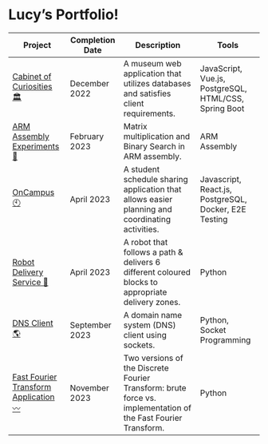 # Lucy’s Portfolio!

| Project | Completion Date | Description | Tools |
| --------------- |-------------| -----|-----|
| [Cabinet of Curiosities 🏛](https://github.com/McGill-ECSE321-Fall2022/project-group-13) | December 2022 | A museum web application that utilizes databases and satisfies client requirements. | JavaScript, Vue.js, PostgreSQL, HTML/CSS, Spring Boot |
| [ARM Assembly Experiments 💪 ](https://github.com/Lucy-Zh/arm-assembly) | February 2023 |  Matrix multiplication and Binary Search in ARM assembly.  | ARM Assembly |
| [OnCampus 🕙  ](https://github.com/ECSE-428-Group-5-W-2023/OnCampus) | April 2023 | A student schedule sharing application that allows easier planning and coordinating activities. | Javascript, React.js, PostgreSQL, Docker, E2E Testing |
| [Robot Delivery Service 🤖  ](https://github.com/Lucy-Zh/ECSE211-23) | April 2023 | A robot that follows a path & delivers 6 different coloured blocks to appropriate delivery zones. | Python |
| [DNS Client 🌎](https://github.com/Lucy-Zh/dns-client) | September 2023 | A domain name system (DNS) client using sockets.  | Python, Socket Programming |
| [Fast Fourier Transform Application 〰️ ](https://github.com/Lucy-Zh/fast-fourier-transform-applications) | November 2023 |  Two versions of the Discrete Fourier Transform: brute force vs. implementation of the Fast Fourier Transform.  | Python |

